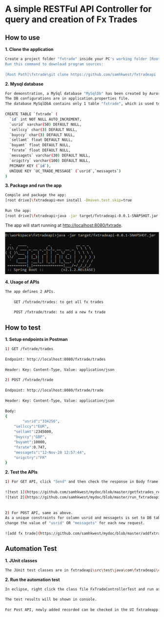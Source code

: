 # A simple RESTFul API Controller for query and creation of Fx Trades 

## How to use

**1. Clone the application**

```bash
Create a project folder "fxtrade" inside your PC's working folder [Root Path].
Run this command to download program sources:

[Root Path]\fxtrade\git clone https://github.com/samhkwest/fxtradeapi
```

**2. Mysql database**
```bash
For demonstration, a MySql database "MySqlDb" has been created by Aurora MySql and is hosted in AWS.
The DB configurations are in application.properties file.
The database MySqlDbA contains only 1 table "fxtrade", which is used to store the json data:

CREATE TABLE `fxtrade` (
  `id` int NOT NULL AUTO_INCREMENT,
  `usrid` varchar(50) DEFAULT NULL,
  `sellccy` char(3) DEFAULT NULL,
  `buyccy` char(3) DEFAULT NULL,
  `sellamt` float DEFAULT NULL,
  `buyamt` float DEFAULT NULL,
  `fxrate` float DEFAULT NULL,
  `messagets` varchar(30) DEFAULT NULL,
  `origctry` varchar(100) DEFAULT NULL,
  PRIMARY KEY (`id`),
  UNIQUE KEY `UC_TRADE_MESSAGE` (`usrid`,`messagets`)
) 

```

**3. Package and run the app**

```bash
Compile and package the app:
[root drive]\fxtradeapi>mvn install -Dmaven.test.skip=true

Run the app:
[root drive]\fxtradeapi>java -jar target/fxtradeapi-0.0.1-SNAPSHOT.jar

```

The app will start running at <http://localhost:8080/fxtrade>.


![compile success](https://github.com/samhkwest/mydoc/blob/master/run_fxtradeapi.PNG)

**4. Usage of APIs**
```bash
The app defines 2 APIs.

    GET /fxtrade/trades: to get all fx trades
    
    POST /fxtrade/trade: to add a new fx trade
```  

## How to test

**1. Setup endpoints in Postman**

```bash
1) GET /fxtrade/trades

Endpoint: http://localhost:8080/fxtrade/trades

Header: Key: Content-Type, Value: application/json

2) POST /fxtrade/trade

Endpoint: http://localhost:8080/fxtrade/trade

Header: Key: Content-Type, Value: application/json

Body:
{
    	"usrid":"334256",
	"sellccy":"EUR",
	"sellamt":2345000,
	"buyccy":"GBP",
	"buyamt":10000,
	"fxrate":0.747,
	"messagets":"12-Nov-20 12:57:44",
	"origctry":"FR"
}
```
**2. Test the APIs**

```bash
1) For GET API, click "Send" and then check the response in Body frame.

![test 1](https://github.com/samhkwest/mydoc/blob/master/getfxtrades_results.PNG)
![test 2](https://github.com/samhkwest/mydoc/blob/master/run_fxtradeapi.PNG)


2) For POST API, same as above. 
As a unique constraints for column usrid and messagets is set to DB table, 
change the value of "usrid" OR "messagets" for each new request.

![add fx trade](https://github.com/samhkwest/mydoc/blob/master/addfxtrade_results.PNG)

```

## Automation Test

**1. JUnit classes**

```bash
The JUnit test classes are in fxtradeapi\src\test\java\com\fxtradeapi\controller.
```
**2. Run the automation test**

```bash
In eclipse, right click the class file FxTradeControllerTest and run as "JUnit Test".

The test results will be shown in console.

For Post API, newly added recorded can be checked in the UI fxtradeapp.
```



